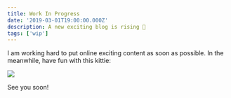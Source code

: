 ```yaml
---
title: Work In Progress
date: '2019-03-01T19:00:00.000Z'
description: A new exciting blog is rising 🌈
tags: ['wip']
---
```


I am working hard to put online exciting content as soon as possible. In the meanwhile, have fun with this kittie:

![](https://media.giphy.com/media/vFKqnCdLPNOKc/giphy.gif)

See you soon!
